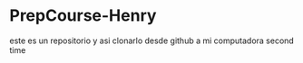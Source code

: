 # PrepCourse-Henry
este es un repositorio y asi clonarlo desde github a mi computadora  second time 

